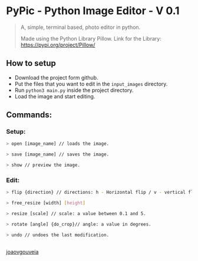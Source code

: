 # PyPic - Python Image Editor - V 0.1
> A, simple, terminal based, photo editor in python.
> 
> Made using the Python Library Pillow.
> Link for the Library: https://pypi.org/project/Pillow/

## How to setup
* Download the project form github.
* Put the files that you want to edit in the ``` input_images ``` directory.
* Run ```python3 main.py``` inside the project directory.
* Load the image and start editing.
## Commands:
### Setup:
```sh
> open [image_name] // loads the image.

> save [image_name] // saves the image.

> show // preview the image.
```
### Edit:
```sh
> flip {direction} // directions: h - Horizontal flip / v - vertical flip.

> free_resize [width] [height]

> resize [scale] // scale: a value between 0.1 and 5.

> rotate [angle] {do_crop}// angle: a value in degrees.

> undo // undoes the last modification.
```
##
[joaovgouveia](https://github.com/joaovgouveia)
